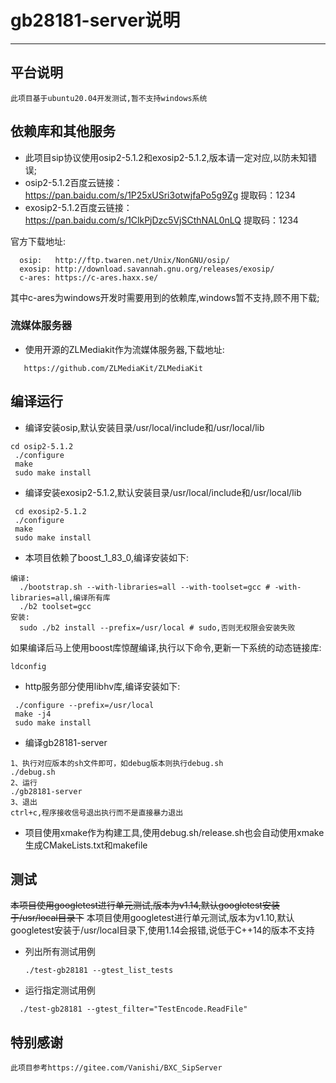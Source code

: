 # gb28181-server说明

---

## 平台说明
    此项目基于ubuntu20.04开发测试,暂不支持windows系统

## 依赖库和其他服务

* 此项目sip协议使用osip2-5.1.2和exosip2-5.1.2,版本请一定对应,以防未知错误;
* osip2-5.1.2百度云链接：https://pan.baidu.com/s/1P25xUSri3otwjfaPo5g9Zg 提取码：1234
* exosip2-5.1.2百度云链接：https://pan.baidu.com/s/1ClkPjDzc5VjSCthNAL0nLQ 提取码：1234

官方下载地址:
```
  osip:   http://ftp.twaren.net/Unix/NonGNU/osip/
  exosip: http://download.savannah.gnu.org/releases/exosip/
  c-ares: https://c-ares.haxx.se/
``````
其中c-ares为windows开发时需要用到的依赖库,windows暂不支持,顾不用下载;

### 流媒体服务器
* 使用开源的ZLMediakit作为流媒体服务器,下载地址:
```
   https://github.com/ZLMediaKit/ZLMediaKit
```
## 编译运行
* 编译安装osip,默认安装目录/usr/local/include和/usr/local/lib
```
cd osip2-5.1.2  
 ./configure
 make
 sudo make install
```

* 编译安装exosip2-5.1.2,默认安装目录/usr/local/include和/usr/local/lib
```
 cd exosip2-5.1.2
 ./configure
 make
 sudo make install
```

* 本项目依赖了boost_1_83_0,编译安装如下:
```
编译:
  ./bootstrap.sh --with-libraries=all --with-toolset=gcc # -with-libraries=all,编译所有库
  ./b2 toolset=gcc
安装:
  sudo ./b2 install --prefix=/usr/local # sudo,否则无权限会安装失败
```

如果编译后马上使用boost库惊醒编译,执行以下命令,更新一下系统的动态链接库:
```
ldconfig
```

* http服务部分使用libhv库,编译安装如下:
```
 ./configure --prefix=/usr/local
 make -j4
 sudo make install
```

* 编译gb28181-server
```
1、执行对应版本的sh文件即可，如debug版本则执行debug.sh
./debug.sh
2、运行
./gb28181-server
3、退出
ctrl+c,程序接收信号退出执行而不是直接暴力退出
```

* 项目使用xmake作为构建工具,使用debug.sh/release.sh也会自动使用xmake生成CMakeLists.txt和makefile

## 测试
~~本项目使用googletest进行单元测试,版本为v1.14,默认googletest安装于/usr/local目录下~~
本项目使用googletest进行单元测试,版本为v1.10,默认googletest安装于/usr/local目录下,使用1.14会报错,说低于C++14的版本不支持

* 列出所有测试用例
  ```
  ./test-gb28181 --gtest_list_tests
  ```

* 运行指定测试用例
```
  ./test-gb28181 --gtest_filter="TestEncode.ReadFile"
```

## 特别感谢
    此项目参考https://gitee.com/Vanishi/BXC_SipServer
